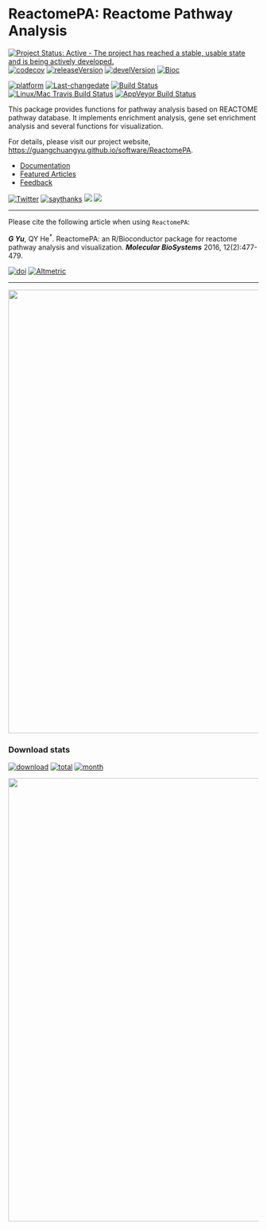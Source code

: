 # ReactomePA: Reactome Pathway Analysis

[![Project Status: Active - The project has reached a stable, usable
state and is being actively
developed.](http://www.repostatus.org/badges/latest/active.svg)](http://www.repostatus.org/#active)
[![codecov](https://codecov.io/gh/GuangchuangYu/ReactomePA/branch/master/graph/badge.svg)](https://codecov.io/gh/GuangchuangYu/ReactomePA/)
[![releaseVersion](https://img.shields.io/badge/release%20version-1.24.0-green.svg?style=flat)](https://bioconductor.org/packages/ReactomePA)
[![develVersion](https://img.shields.io/badge/devel%20version-1.25.1-green.svg?style=flat)](https://github.com/guangchuangyu/ReactomePA)
[![Bioc](http://www.bioconductor.org/shields/years-in-bioc/clusterProfiler.svg)](https://www.bioconductor.org/packages/devel/bioc/html/clusterProfiler.html#since)

[![platform](http://www.bioconductor.org/shields/availability/devel/ReactomePA.svg)](https://www.bioconductor.org/packages/devel/bioc/html/ReactomePA.html#archives)
[![Last-changedate](https://img.shields.io/badge/last%20change-2018--09--30-green.svg)](https://github.com/GuangchuangYu/ReactomePA/commits/master)
[![Build
Status](http://www.bioconductor.org/shields/build/devel/bioc/ReactomePA.svg)](https://bioconductor.org/checkResults/devel/bioc-LATEST/ReactomePA/)
[![Linux/Mac Travis Build
Status](https://img.shields.io/travis/GuangchuangYu/ReactomePA/master.svg?label=Mac%20OSX%20%26%20Linux)](https://travis-ci.org/GuangchuangYu/ReactomePA)
[![AppVeyor Build
Status](https://img.shields.io/appveyor/ci/Guangchuangyu/ReactomePA/master.svg?label=Windows)](https://ci.appveyor.com/project/GuangchuangYu/ReactomePA)

This package provides functions for pathway analysis based on REACTOME
pathway database. It implements enrichment analysis, gene set enrichment
analysis and several functions for visualization.

For details, please visit our project website,
<https://guangchuangyu.github.io/software/ReactomePA>.

  - [Documentation](https://guangchuangyu.github.io/software/ReactomePA/documentation/)
  - [Featured
    Articles](https://guangchuangyu.github.io/software/ReactomePA/featuredArticles/)
  - [Feedback](https://guangchuangyu.github.io/software/ReactomePA/#feedback)

[![Twitter](https://img.shields.io/twitter/url/http/shields.io.svg?style=social&logo=twitter)](https://twitter.com/intent/tweet?hashtags=ReactomePA&url=http://pubs.rsc.org/en/Content/ArticleLanding/2016/MB/C5MB00663E#!divAbstract)
[![saythanks](https://img.shields.io/badge/say-thanks-ff69b4.svg)](https://saythanks.io/to/GuangchuangYu)
[![](https://img.shields.io/badge/follow%20me%20on-微信-green.svg?style=flat)](https://guangchuangyu.github.io/blog_images/biobabble.jpg)
[![](https://img.shields.io/badge/打赏-支付宝/微信-green.svg?style=flat)](https://guangchuangyu.github.io/blog_images/pay_qrcode.png)

-----

Please cite the following article when using `ReactomePA`:

***G Yu***, QY He<sup>\*</sup>. ReactomePA: an R/Bioconductor package
for reactome pathway analysis and visualization. ***Molecular
BioSystems*** 2016,
12(2):477-479.

[![doi](https://img.shields.io/badge/doi-10.1039/c5mb00663e-green.svg?style=flat)](http://dx.doi.org/10.1039/c5mb00663e)
[![Altmetric](https://img.shields.io/badge/Altmetric-15-green.svg?style=flat)](https://www.altmetric.com/details/4796667)

-----

<img src="https://guangchuangyu.github.io/software/ReactomePA/featured-articles/index_files/figure-html/citation-1.png" width="890"/>

### Download stats

[![download](http://www.bioconductor.org/shields/downloads/ReactomePA.svg)](https://bioconductor.org/packages/stats/bioc/ReactomePA/)
[![total](https://img.shields.io/badge/downloads-30562/total-blue.svg?style=flat)](https://bioconductor.org/packages/stats/bioc/ReactomePA)
[![month](https://img.shields.io/badge/downloads-883/month-blue.svg?style=flat)](https://bioconductor.org/packages/stats/bioc/ReactomePA)

<img src="https://guangchuangyu.github.io/software/ReactomePA/index_files/figure-html/unnamed-chunk-2-1.png" width="890"/>
